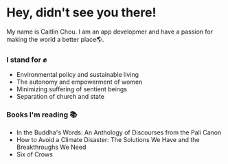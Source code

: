 # Hey, didn't see you there!

My name is Caitlin Chou. I am an app developmer and have a passion for making the world a better place🌎.

### I stand for ✊
* Environmental policy and sustainable living
* The autonomy and empowerment of women
* Minimizing suffering of sentient beings
* Separation of church and state

### Books I'm reading 📚
* In the Buddha's Words: An Anthology of Discourses from the Pali Canon
* How to Avoid a Climate Disaster: The Solutions We Have and the Breakthroughs We Need
* Six of Crows
